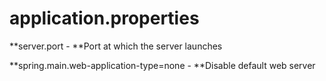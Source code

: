 # application.properties

**server.port - **Port at which the server launches

**spring.main.web-application-type=none - **Disable default web server
